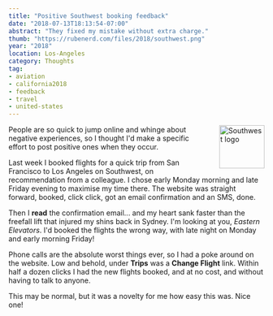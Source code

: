```yaml
---
title: "Positive Southwest booking feedback"
date: "2018-07-13T18:13:54-07:00"
abstract: "They fixed my mistake without extra charge."
thumb: "https://rubenerd.com/files/2018/southwest.png"
year: "2018"
location: Los-Angeles
category: Thoughts
tag:
- aviation
- california2018
- feedback
- travel
- united-states
---
```

<p><img src="https://rubenerd.com/files/2018/southwest.png" alt="Southwest logo" style="width:89px; height:85px; float:right; margin:0 0 1em 2em" /></p>

People are so quick to jump online and whinge about negative experiences, so I thought I'd make a specific effort to post positive ones when they occur. 

Last week I booked flights for a quick trip from San Francisco to Los Angeles on Southwest, on recommendation from a colleague. I chose early Monday morning and late Friday evening to maximise my time there. The website was straight forward, booked, click click, got an email confirmation and an SMS, done.

Then I **read** the confirmation email... and my heart sank faster than the freefall lift that injured my shins back in Sydney. I'm looking at you, *Eastern Elevators*. I'd booked the flights the wrong way, with late night on Monday and early morning Friday!

Phone calls are the absolute worst things ever, so I had a poke around on the website. Low and behold, under **Trips** was a **Change Flight** link. Within half a dozen clicks I had the new flights booked, and at no cost, and without having to talk to anyone.

This may be normal, but it was a novelty for me how easy this was. Nice one!


